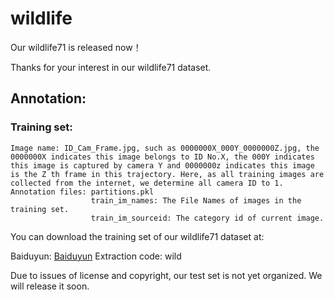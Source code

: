 # wildlife

Our wildlife71 is released now！<br>

Thanks for your interest in our wildlife71 dataset.<br>

## Annotation:

### Training set:
    Image name: ID_Cam_Frame.jpg, such as 0000000X_000Y_0000000Z.jpg, the 0000000X indicates this image belongs to ID No.X, the 000Y indicates this image is captured by camera Y and 0000000z indicates this image is the Z th frame in this trajectory. Here, as all training images are collected from the internet, we determine all camera ID to 1. 
    Annotation files: partitions.pkl
                      train_im_names: The File Names of images in the training set.
					  train_im_sourceid: The category id of current image.
					  
You can download the training set of our wildlife71 dataset at:


Baiduyun:
<a href='https://pan.baidu.com/s/1LrAiFSk-Bp6PGMXBZe_-yQ'>Baiduyun</a>
Extraction code: wild				  

Due to issues of license and copyright, our test set is not yet organized. We will release it soon.
